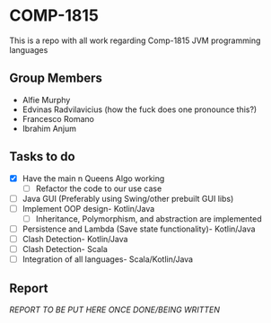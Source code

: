 # COMP-1815
 This is a repo with all work regarding Comp-1815 JVM programming languages
 
 ## Group Members
 - Alfie Murphy
 - Edvinas Radvilavicius (how the fuck does one pronounce this?)
 - Francesco Romano
 - Ibrahim Anjum
 
 ## Tasks to do
 - [x] Have the main n Queens Algo working
   - [ ] Refactor the code to our use case
 - [ ] Java GUI (Preferably using Swing/other prebuilt GUI libs)
 - [ ] Implement OOP design- Kotlin/Java
   - [ ] Inheritance, Polymorphism, and abstraction are implemented
 - [ ] Persistence and Lambda (Save state functionality)- Kotlin/Java
 - [ ] Clash Detection- Kotlin/Java
 - [ ] Clash Detection- Scala
 - [ ] Integration of all languages- Scala/Kotlin/Java
 
 ## Report
 
_REPORT TO BE PUT HERE ONCE DONE/BEING WRITTEN_
